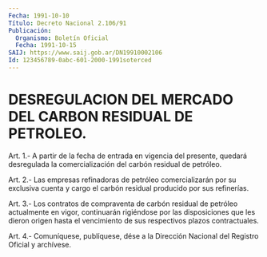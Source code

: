 ```yaml
---
Fecha: 1991-10-10
Título: Decreto Nacional 2.106/91
Publicación:
  Organismo: Boletín Oficial
  Fecha: 1991-10-15
SAIJ: https://www.saij.gob.ar/DN19910002106
Id: 123456789-0abc-601-2000-1991soterced
---
```

# DESREGULACION DEL MERCADO DEL CARBON RESIDUAL DE PETROLEO.

<a id="1"></a>
Art.  1.-  A  partir  de  la  fecha de entrada en vigencia del presente,  quedará  desregulada  la  comercialización   del  carbón residual de petróleo.

<a id="2"></a>
Art.  2.- Las empresas refinadoras de petróleo comercializarán por su exclusiva  cuenta  y  cargo el carbón residual producido por sus refinerías.

<a id="3"></a>
Art.  3.-  Los  contratos de compraventa de carbón residual de petróleo  actualmente en  vigor,  continuarán  rigiéndose  por  las disposiciones  que  les  dieron  origen hasta el vencimiento de sus respectivos plazos contractuales.

<a id="4"></a>
Art. 4.- Comuníquese, publíquese, dése a la Dirección Nacional del Registro Oficial y archívese.